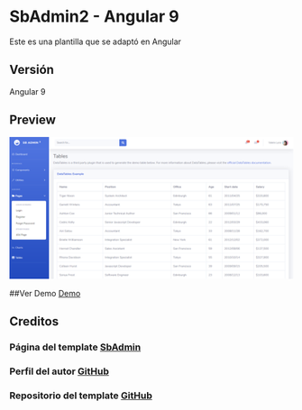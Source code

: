 # SbAdmin2 - Angular 9

Este es una plantilla que se adaptó en Angular 

## Versión
Angular 9

## Preview
![Preview](https://github.com/Berrones-Edwin/sbAdmin2/blob/master/src/assets/preview.png)


##Ver Demo [Demo](https://berrones-edwin.github.io/sbAdmin2/) 

## Creditos
### Página del template [SbAdmin](https://startbootstrap.com/themes/sb-admin-2)

### Perfil del autor [GitHub](https://github.com/BlackrockDigital)

### Repositorio del template [GitHub](https://github.com/BlackrockDigital/startbootstrap-sb-admin-2)


